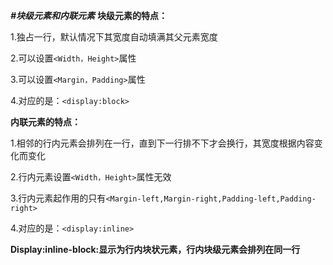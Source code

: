 ***#块级元素和内联元素***
**块级元素的特点：**  

  1.独占一行，默认情况下其宽度自动填满其父元素宽度

  2.可以设置`<Width，Height>`属性

  3.可以设置`<Margin，Padding>`属性
  
  4.对应的是：`<display:block>`
  
**内联元素的特点：**  

  1.相邻的行内元素会排列在一行，直到下一行排不下才会换行，其宽度根据内容变化而变化
  
  2.行内元素设置`<Width，Height>`属性无效
  
  3.行内元素起作用的只有`<Margin-left,Margin-right,Padding-left,Padding-right>`
  
  4.对应的是：`<display:inline>`
  
  **Display:inline-block:显示为行内块状元素，行内块级元素会排列在同一行**
